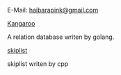 

E-Mail: haibarapink@gmail.com

[Kangaroo](https://github.com/Haibarapink/Kangaroo)

A relation database writen by golang.

[skiplist](https://github.com/Haibarapink/skip-list)

skiplist writen by cpp
